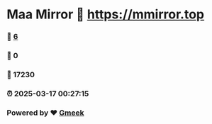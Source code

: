 # Maa Mirror :link: https://mmirror.top 
### :page_facing_up: [6](https://mmirror.top/tag.html) 
### :speech_balloon: 0 
### :hibiscus: 17230 
### :alarm_clock: 2025-03-17 00:27:15 
### Powered by :heart: [Gmeek](https://github.com/Meekdai/Gmeek)
